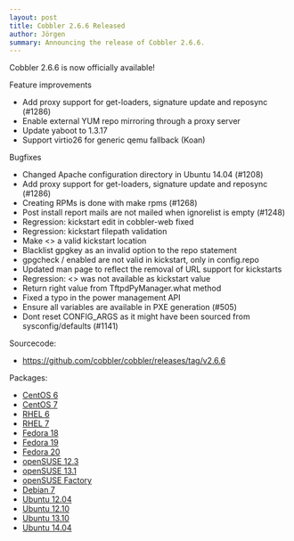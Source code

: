 ```yaml
---
layout: post
title: Cobbler 2.6.6 Released
author: Jörgen
summary: Announcing the release of Cobbler 2.6.6.
---
```

Cobbler 2.6.6 is now officially available!

Feature improvements

* Add proxy support for get-loaders, signature update and reposync (\#1286)
* Enable external YUM repo mirroring through a proxy server
* Update yaboot to 1.3.17
* Support virtio26 for generic qemu fallback (Koan)

Bugfixes

* Changed Apache configuration directory in Ubuntu 14.04 (\#1208)
* Add proxy support for get-loaders, signature update and reposync (\#1286)
* Creating RPMs is done with make rpms (\#1268)
* Post install report mails are not mailed when ignorelist is empty (\#1248)
* Regression: kickstart edit in cobbler-web fixed
* Regression: kickstart filepath validation
* Make <<inherit>> a valid kickstart location
* Blacklist gpgkey as an invalid option to the repo statement
* gpgcheck / enabled are not valid in kickstart, only in config.repo
* Updated man page to reflect the removal of URL support for kickstarts
* Regression: <<inherit>> was not available as kickstart value
* Return right value from TftpdPyManager.what method
* Fixed a typo in the power management API
* Ensure all variables are available in PXE generation (\#505)
* Dont reset CONFIG_ARGS as it might have been sourced from sysconfig/defaults (\#1141)


Sourcecode:

* <a href="https://github.com/cobbler/cobbler/releases/tag/v2.6.6">https://github.com/cobbler/cobbler/releases/tag/v2.6.6</a>


Packages:

* <a href="http://download.opensuse.org/repositories/home:/libertas-ict:/cobbler26/CentOS_CentOS-6/">CentOS 6</a>
* <a href="http://download.opensuse.org/repositories/home:/libertas-ict:/cobbler26/CentOS_CentOS-7/">CentOS 7</a>
* <a href="http://download.opensuse.org/repositories/home:/libertas-ict:/cobbler26/RedHat_RHEL-6/">RHEL 6</a>
* <a href="http://download.opensuse.org/repositories/home:/libertas-ict:/cobbler26/RedHat_RHEL-7/">RHEL 7</a>
* <a href="http://download.opensuse.org/repositories/home:/libertas-ict:/cobbler26/Fedora_18/">Fedora 18</a>
* <a href="http://download.opensuse.org/repositories/home:/libertas-ict:/cobbler26/Fedora_19/">Fedora 19</a>
* <a href="http://download.opensuse.org/repositories/home:/libertas-ict:/cobbler26/Fedora_20/">Fedora 20</a>
* <a href="http://download.opensuse.org/repositories/home:/libertas-ict:/cobbler26/openSUSE_12.3/">openSUSE 12.3</a>
* <a href="http://download.opensuse.org/repositories/home:/libertas-ict:/cobbler26/openSUSE_13.1/">openSUSE 13.1</a>
* <a href="http://download.opensuse.org/repositories/home:/libertas-ict:/cobbler26/openSUSE_Factory/">openSUSE Factory</a>
* <a href="http://download.opensuse.org/repositories/home:/libertas-ict:/cobbler26/Debian_7.0/">Debian 7</a>
* <a href="http://download.opensuse.org/repositories/home:/libertas-ict:/cobbler26/xUbuntu_12.04/">Ubuntu 12.04</a>
* <a href="http://download.opensuse.org/repositories/home:/libertas-ict:/cobbler26/xUbuntu_12.10/">Ubuntu 12.10</a>
* <a href="http://download.opensuse.org/repositories/home:/libertas-ict:/cobbler26/xUbuntu_13.10/">Ubuntu 13.10</a>
* <a href="http://download.opensuse.org/repositories/home:/libertas-ict:/cobbler26/xUbuntu_14.04/">Ubuntu 14.04</a>
